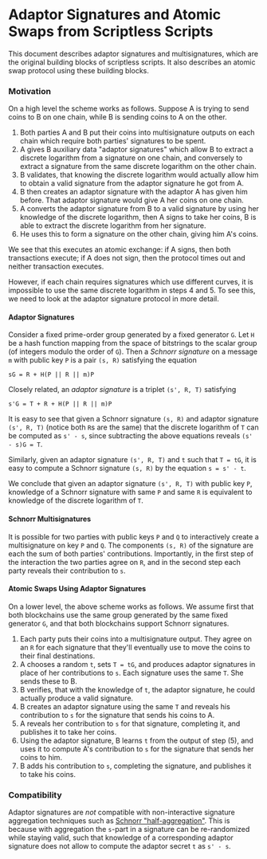 Adaptor Signatures and Atomic Swaps from Scriptless Scripts
===========================

This document describes adaptor signatures and multisignatures, which are the
original building blocks of scriptless scripts. It also describes an atomic
swap protocol using these building blocks.

### Motivation

On a high level the scheme works as follows. Suppose A is trying to send coins
to B on one chain, while B is sending coins to A on the other.

1. Both parties A and B put their coins into multisignature outputs on each chain
   which require both parties' signatures to be spent.
2. A gives B auxiliary data "adaptor signatures" which allow B to extract a
   discrete logarithm from a signature on one chain, and conversely to extract a
   signature from the same discrete logarithm on the other chain.
3. B validates, that knowing the discrete logarithm would actually allow him to obtain a valid signature from the adaptor signature he got from A.
4. B then creates an adaptor signature with the adaptor A has given him before. That adaptor signature would give A her coins on one chain.
5. A converts the adaptor signature from B to a valid signature by using her knowledge of the discrete logarithm, then A signs to take her coins, B is able to extract the discrete logarithm
   from her signature.
6. He uses this to form a signature on the other chain, giving him A's coins.

We see that this executes an atomic exchange: if A signs, then both transactions
execute; if A does not sign, then the protocol times out and neither transaction
executes.

However, if each chain requires signatures which use different curves, it is
impossible to use the same discrete logarithm in steps 4 and 5. To see this,
we need to look at the adaptor signature protocol in more detail.

#### Adaptor Signatures

Consider a fixed prime-order group generated by a fixed generator `G`. Let `H`
be a hash function mapping from the space of bitstrings to the scalar group (of
integers modulo the order of `G`). Then a _Schnorr signature_ on a message `m`
with public key `P` is a pair `(s, R)` satisfying the equation

```
sG = R + H(P || R || m)P
```
Closely related, an _adaptor signature_ is a triplet `(s', R, T)` satisfying
```
s'G = T + R + H(P || R || m)P
```
It is easy to see that given a Schnorr signature `(s, R)` and adaptor signature
`(s', R, T)` (notice both `R`s are the same) that the discrete logarithm of `T`
can be computed as `s' - s`, since subtracting the above equations reveals
`(s' - s)G = T`.

Similarly, given an adaptor signature `(s', R, T)` and `t` such that `T = tG`,
it is easy to compute a Schnorr signature `(s, R)` by the equation `s = s' - t`.

We conclude that given an adaptor signature `(s', R, T)` with public key `P`,
knowledge of a Schnorr signature with same `P` and same `R` is equivalent to
knowledge of the discrete logarithm of `T`.

#### Schnorr Multisignatures

It is possible for two parties with public keys `P` and `Q` to interactively
create a multisignature on key `P` and `Q`. The components `(s, R)` of the
signature are each the sum of both parties' contributions. Importantly, in
the first step of the interaction the two parties agree on `R`, and in the
second step each party reveals their contribution to `s`.

#### Atomic Swaps Using Adaptor Signatures

On a lower level, the above scheme works as follows. We assume first that both
blockchains use the same group generated by the same fixed generator `G`, and
that both blockchains support Schnorr signatures.

1. Each party puts their coins into a multisignature output. They agree on an
   `R` for each signature that they'll eventually use to move the coins to their
   final destinations.
2. A chooses a random `t`, sets `T = tG`, and produces adaptor signatures in place
   of her contributions to `s`. Each signature uses the same `T`. She sends these
   to B.
3. B verifies, that with the knowledge of `t`, the adaptor signature, he could actually produce a valid signature. 
4. B creates an adaptor signature using the same `T` and reveals his contribution to `s` for the signature that sends his coins to A.
5. A reveals her contribution to `s` for that signature, completing it, and
   publishes it to take her coins.
6. Using the adaptor signature, B learns `t` from the output of step (5), and uses
   it to compute A's contribution to `s` for the signature that sends her coins to
   him.
7. B adds his contribution to `s`, completing the signature, and publishes it to
   take his coins.

### Compatibility

Adaptor signatures are *not* compatible with non-interactive signature
aggregation techniques such as [Schnorr
"half-aggregation"](https://lists.linuxfoundation.org/pipermail/bitcoin-dev/2017-May/014272.html).
This is because with aggregation the `s`-part in a signature can be
re-randomized while staying valid, such that knowledge of a corresponding
adaptor signature does not allow to compute the adaptor secret `t` as `s' - s`.
